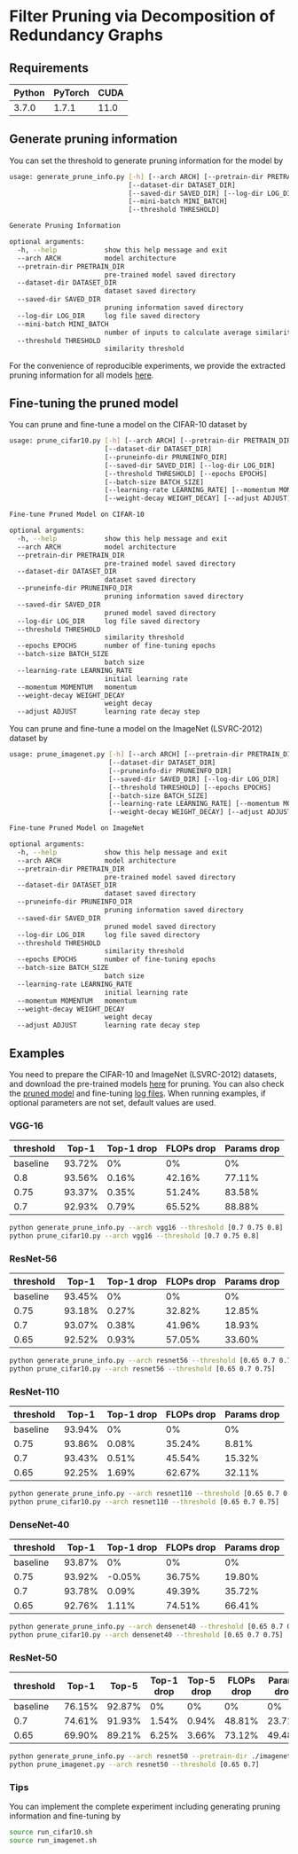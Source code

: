 # Filter Pruning via Decomposition of Redundancy Graphs

## Requirements

| Python | PyTorch | CUDA |
|--------|---------|------|
| 3.7.0  | 1.7.1   | 11.0 |

## Generate pruning information

You can set the threshold to generate pruning information for the model by
```bash
usage: generate_prune_info.py [-h] [--arch ARCH] [--pretrain-dir PRETRAIN_DIR]
                              [--dataset-dir DATASET_DIR]
                              [--saved-dir SAVED_DIR] [--log-dir LOG_DIR]
                              [--mini-batch MINI_BATCH]
                              [--threshold THRESHOLD]

Generate Pruning Information

optional arguments:
  -h, --help            show this help message and exit
  --arch ARCH           model architecture
  --pretrain-dir PRETRAIN_DIR
                        pre-trained model saved directory
  --dataset-dir DATASET_DIR
                        dataset saved directory
  --saved-dir SAVED_DIR
                        pruning information saved directory
  --log-dir LOG_DIR     log file saved directory
  --mini-batch MINI_BATCH
                        number of inputs to calculate average similarity
  --threshold THRESHOLD
                        similarity threshold
```
For the convenience of reproducible experiments, we provide the extracted pruning information for all models [here](https://drive.google.com/drive/folders/1UogjNSnSxqxbtmA5tZBrJJOlU11t_R3e?usp=share_link).

## Fine-tuning the pruned model

You can prune and fine-tune a model on the CIFAR-10 dataset by
```bash
usage: prune_cifar10.py [-h] [--arch ARCH] [--pretrain-dir PRETRAIN_DIR]
                        [--dataset-dir DATASET_DIR]
                        [--pruneinfo-dir PRUNEINFO_DIR]
                        [--saved-dir SAVED_DIR] [--log-dir LOG_DIR]
                        [--threshold THRESHOLD] [--epochs EPOCHS]
                        [--batch-size BATCH_SIZE]
                        [--learning-rate LEARNING_RATE] [--momentum MOMENTUM]
                        [--weight-decay WEIGHT_DECAY] [--adjust ADJUST]

Fine-tune Pruned Model on CIFAR-10

optional arguments:
  -h, --help            show this help message and exit
  --arch ARCH           model architecture
  --pretrain-dir PRETRAIN_DIR
                        pre-trained model saved directory
  --dataset-dir DATASET_DIR
                        dataset saved directory
  --pruneinfo-dir PRUNEINFO_DIR
                        pruning information saved directory
  --saved-dir SAVED_DIR
                        pruned model saved directory
  --log-dir LOG_DIR     log file saved directory
  --threshold THRESHOLD
                        similarity threshold
  --epochs EPOCHS       number of fine-tuning epochs
  --batch-size BATCH_SIZE
                        batch size
  --learning-rate LEARNING_RATE
                        initial learning rate
  --momentum MOMENTUM   momentum
  --weight-decay WEIGHT_DECAY
                        weight decay
  --adjust ADJUST       learning rate decay step
```

You can prune and fine-tune a model on the ImageNet (LSVRC-2012) dataset by
```bash
usage: prune_imagenet.py [-h] [--arch ARCH] [--pretrain-dir PRETRAIN_DIR]
                         [--dataset-dir DATASET_DIR]
                         [--pruneinfo-dir PRUNEINFO_DIR]
                         [--saved-dir SAVED_DIR] [--log-dir LOG_DIR]
                         [--threshold THRESHOLD] [--epochs EPOCHS]
                         [--batch-size BATCH_SIZE]
                         [--learning-rate LEARNING_RATE] [--momentum MOMENTUM]
                         [--weight-decay WEIGHT_DECAY] [--adjust ADJUST]

Fine-tune Pruned Model on ImageNet

optional arguments:
  -h, --help            show this help message and exit
  --arch ARCH           model architecture
  --pretrain-dir PRETRAIN_DIR
                        pre-trained model saved directory
  --dataset-dir DATASET_DIR
                        dataset saved directory
  --pruneinfo-dir PRUNEINFO_DIR
                        pruning information saved directory
  --saved-dir SAVED_DIR
                        pruned model saved directory
  --log-dir LOG_DIR     log file saved directory
  --threshold THRESHOLD
                        similarity threshold
  --epochs EPOCHS       number of fine-tuning epochs
  --batch-size BATCH_SIZE
                        batch size
  --learning-rate LEARNING_RATE
                        initial learning rate
  --momentum MOMENTUM   momentum
  --weight-decay WEIGHT_DECAY
                        weight decay
  --adjust ADJUST       learning rate decay step
```

## Examples

You need to prepare the CIFAR-10 and ImageNet (LSVRC-2012) datasets, and download the pre-trained models [here](https://drive.google.com/drive/folders/1jmQwvBw8i_HgWKR4-GqwZpc49jLZgLx7?usp=share_link) for pruning. You can also check the [pruned model](https://drive.google.com/drive/folders/1n--QtCW1STOp8o890YLvlZzNm5WLZOiv?usp=share_link) and fine-tuning [log files](https://drive.google.com/drive/folders/1v86bkBgO6LPef_5oCjCKj9yCLYvhH6-c?usp=share_link). When running examples, if optional parameters are not set, default values are used.

### VGG-16

| threshold | Top-1  | Top-1 drop | FLOPs drop | Params drop |
|-----------|--------|------------|------------|-------------|
| baseline  | 93.72% | 0%         | 0%         | 0%          |
| 0.8       | 93.56% | 0.16%      | 42.16%     | 77.11%      |
| 0.75      | 93.37% | 0.35%      | 51.24%     | 83.58%      |
| 0.7       | 92.93% | 0.79%      | 65.52%     | 88.88%      |

```bash
python generate_prune_info.py --arch vgg16 --threshold [0.7 0.75 0.8]
python prune_cifar10.py --arch vgg16 --threshold [0.7 0.75 0.8]
```

### ResNet-56

| threshold | Top-1  | Top-1 drop | FLOPs drop | Params drop |
|-----------|--------|------------|------------|-------------|
| baseline  | 93.45% | 0%         | 0%         | 0%          |
| 0.75      | 93.18% | 0.27%      | 32.82%     | 12.85%      |
| 0.7       | 93.07% | 0.38%      | 41.96%     | 18.93%      |
| 0.65      | 92.52% | 0.93%      | 57.05%     | 33.60%      |

```bash
python generate_prune_info.py --arch resnet56 --threshold [0.65 0.7 0.75]
python prune_cifar10.py --arch resnet56 --threshold [0.65 0.7 0.75]
```

### ResNet-110

| threshold | Top-1  | Top-1 drop | FLOPs drop | Params drop |
|-----------|--------|------------|------------|-------------|
| baseline  | 93.94% | 0%         | 0%         | 0%          |
| 0.75      | 93.86% | 0.08%      | 35.24%     | 8.81%       |
| 0.7       | 93.43% | 0.51%      | 45.54%     | 15.32%      |
| 0.65      | 92.25% | 1.69%      | 62.67%     | 32.11%      |

```bash
python generate_prune_info.py --arch resnet110 --threshold [0.65 0.7 0.75]
python prune_cifar10.py --arch resnet110 --threshold [0.65 0.7 0.75]
```

### DenseNet-40

| threshold | Top-1  | Top-1 drop | FLOPs drop | Params drop |
|-----------|--------|------------|------------|-------------|
| baseline  | 93.87% | 0%         | 0%         | 0%          |
| 0.75      | 93.92% | -0.05%     | 36.75%     | 19.80%      |
| 0.7       | 93.78% | 0.09%      | 49.39%     | 35.72%      |
| 0.65      | 92.76% | 1.11%      | 74.51%     | 66.41%      |

```bash
python generate_prune_info.py --arch densenet40 --threshold [0.65 0.7 0.75]
python prune_cifar10.py --arch densenet40 --threshold [0.65 0.7 0.75]
```

### ResNet-50

| threshold | Top-1  | Top-5  | Top-1 drop | Top-5 drop | FLOPs drop | Params drop |
|-----------|--------|--------|------------|------------|------------|-------------|
| baseline  | 76.15% | 92.87% | 0%         | 0%         | 0%         | 0%          |
| 0.7       | 74.61% | 91.93% | 1.54%      | 0.94%      | 48.81%     | 23.71%      |
| 0.65      | 69.90% | 89.21% | 6.25%      | 3.66%      | 73.12%     | 49.48%      |

```bash
python generate_prune_info.py --arch resnet50 --pretrain-dir ./imagenet/pre-train/ --dataset-dir ./imagenet/dataset/ --saved-dir ./imagenet/prune-info/ --log-dir ./imagenet/log/generate_prune_info/ --threshold [0.65 0.7]
python prune_imagenet.py --arch resnet50 --threshold [0.65 0.7]
```
### Tips

You can implement the complete experiment including generating pruning information and fine-tuning by
```bash
source run_cifar10.sh
source run_imagenet.sh
```
